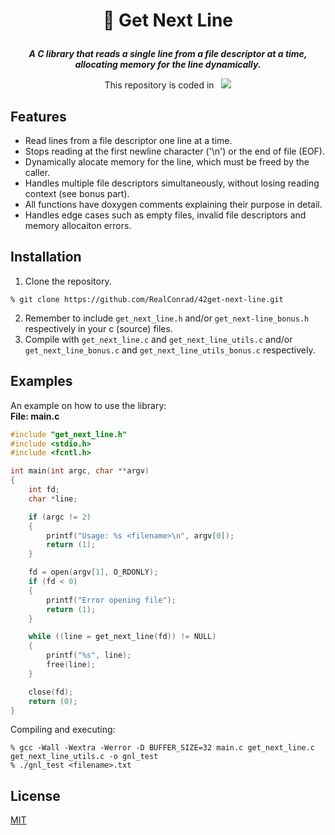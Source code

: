 <h1 align="center">
    <p>
          📗 Get Next Line
    </p>
</h1>

<p align="center">
    <b><i>A C library that reads a single line from a file descriptor at a time, allocating memory for the line dynamically.</i></b>
</p>

<p align="center">
    This repository is coded in&nbsp&nbsp
    <a href="https://skillicons.dev">
        <img src="https://skillicons.dev/icons?i=c" />
    </a>
</p>

## Features
- Read lines from a file descriptor one line at a time.
- Stops reading at the first newline character ('\n') or the end of file (EOF).
- Dynamically alocate memory for the line, which must be freed by the caller.
- Handles multiple file descriptors simultaneously, without losing reading context (see bonus part).
- All functions have doxygen comments explaining their purpose in detail.
- Handles edge cases such as empty files, invalid file descriptors and memory allocaiton errors.

## Installation
1. Clone the repository.
```shell
% git clone https://github.com/RealConrad/42get-next-line.git
```
2. Remember to include `get_next_line.h` and/or `get_next-line_bonus.h` respectively in your c (source) files. 
3. Compile with `get_next_line.c` and `get_next_line_utils.c` and/or `get_next_line_bonus.c` and `get_next_line_utils_bonus.c` respectively.

## Examples
An example on how to use the library:  
**File: main.c**
```c
#include "get_next_line.h"
#include <stdio.h>
#include <fcntl.h>

int main(int argc, char **argv)
{
    int fd;
    char *line;

    if (argc != 2)
    {
        printf("Usage: %s <filename>\n", argv[0]);
        return (1);
    }

    fd = open(argv[1], O_RDONLY);
    if (fd < 0)
    {
        printf("Error opening file");
        return (1);
    }

    while ((line = get_next_line(fd)) != NULL)
    {
        printf("%s", line);
        free(line);
    }

    close(fd);
    return (0);
}
```
Compiling and executing:
```shell
% gcc -Wall -Wextra -Werror -D BUFFER_SIZE=32 main.c get_next_line.c get_next_line_utils.c -o gnl_test
% ./gnl_test <filename>.txt
```


## License
[MIT](https://choosealicense.com/licenses/mit/)
